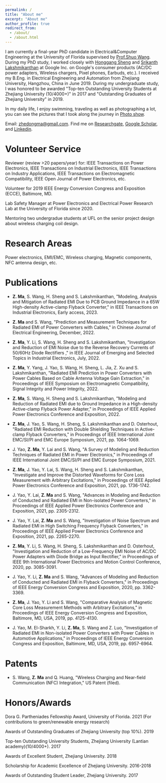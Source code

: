 ```yaml
---
permalink: /
title: "About me"
excerpt: "About me"
author_profile: true
redirect_from: 
  - /about/
  - /about.html
---
```


I am currently a final-year PhD candidate in Electrical&Computer Engineering at the University of Florida supervised by [Prof.Shuo Wang](https://peeprlgator.github.io/Shuo.Wang/index.html). During my PhD study, I worked closely with [Honggang Sheng](https://research.google/people/HonggangSheng/) and [Srikanth Lakshmikanthan](https://www.linkedin.com/in/srikanth-lakshmikanthan-7995478/) at Google Inc. on Google's consumer products (AC/DC power adapters, Wireless chargers, Pixel phones, Earbuds, etc.). I received my B.Eng. in Electrical Engineering and Automation from Zhejiang University, Hangzhou, China in June 2019. During my undergraduate study, I was honored to be awarded "Top-ten Outstanding University Students at Zhejiang University (10/4000+)" in 2017 and "Outstanding Graduates of Zhejiang University" in 2019.

In my daily life, I enjoy swimming, traveling as well as photographing a lot, you can see the pictures that I took along the journey in [Photo show](https://zhedongma.github.io/portfolio/).

Email: zhedongma@gmail.com. Find me on [Researchgate](https://www.researchgate.net/profile/Zhedong_Ma2), [Google Scholar](https://scholar.google.com/citations?user=XkmTpQIAAAAJ&hl=en), and [Linkedin](http://linkedin.com/in/zhedong-ma-5a9988164).

Volunteer Service
======
Reviewer (review >20 papers/year) for: IEEE Transactions on Power Electronics, IEEE Transactions on Industrial Electronics, IEEE Transactions on Industry Applications, IEEE Transactions on Electromagnetic Compatibility, IEEE Open Journal of Power Electronics, etc.

Volunteer for 2019 IEEE Energy Conversion Congress and Exposition (ECCE), Baltimore, MD.

Lab Safety Manager at Power Electronics and Electrical Power Research Lab at the University of Florida since 2020.

Mentoring two undergradue students at UFL on the senior project design about wireless charging coil design.

Research Areas
======
Power electronics, EMI/EMC, Wireless charging, Magnetic components, NFC antenna design, etc.

Publications
======
* __Z. Ma__, S. Wang, H. Sheng and S. Lakshmikanthan, "Modeling, Analysis and Mitigation of Radiated EMI Due to PCB Ground Impedance in a 65W High-density Active-clamp Flyback Converter," in IEEE Transactions on Industrial Electronics, Early access, 2023.

* __Z. Ma__ and S. Wang, "Prediction and Measurement Techniques for Radiated EMI of Power Converters with Cables," in Chinese Journal of Electrical Engineering, December, 2022.

* __Z. Ma__, Y. Li, S. Wang, H. Sheng and S. Lakshmikanthan, "Investigation and Reduction of EMI Noise due to the Reverse Recovery Currents of 50/60Hz Diode Rectifiers
," in IEEE Journal of Emerging and Selected Topics in Industrial Electronics, July, 2022.

* __Z. Ma__, Y. Yang, J. Yao, S. Wang, H. Sheng, L. Jia, Z. Xu and S. Lakshmikanthan, "Radiated EMI Prediction in Power Converters with Power Cables Based on Cable Antenna Voltage Gain Extraction," in Proceedings of IEEE Symposium on Electromagnetic Compatibility, Signal Integrity and Power Integrity, 2022.

* __Z. Ma__, S. Wang, H. Sheng and S. Lakshmikanthan, "Modeling and Reduction of Radiated EMI due to Ground Impedance in a High-density Active-clamp Flyback Power Adapter," in Proceedings of IEEE Applied Power Electronics Conference and Exposition, 2022.

* __Z. Ma__, J. Yao, S. Wang, H. Sheng, S. Lakshmikanthan and D. Osterhout, "Radiated EMI Reduction with Double Shielding Techniques in Active-clamp Flyback Converters," in Proceedings of IEEE International Joint EMC/SI/PI and EMC Europe Symposium, 2021, pp. 1064-1069.

* J. Yao, __Z. Ma__, Y. Lai and S. Wang, "A Survey of Modeling and Reduction Techniques of Radiated EMI in Power Electronics," in Proceedings of IEEE International Joint EMC/SI/PI and EMC Europe Symposium, 2021.

* __Z. Ma__, J. Yao, Y. Lai, S. Wang, H. Sheng and S. Lakshmikanthan, "Investigate and Improve the Distorted Waveforms for Core Loss Measurement with Arbitrary Excitations," in Proceedings of IEEE Applied Power Electronics Conference and Exposition, 2021, pp. 1736-1742.

* J. Yao, Y. Lai, __Z. Ma__ and S. Wang, "Advances in Modeling and Reduction of Conducted and Radiated EMI in Non-isolated Power Converters," in Proceedings of IEEE Applied Power Electronics Conference and Exposition, 2021, pp. 2305-2312.

* J. Yao, Y. Lai, __Z. Ma__ and S. Wang, "Investigation of Noise Spectrum and Radiated EMI in High Switching Frequency Flyback Converters," in Proceedings of IEEE Applied Power Electronics Conference and Exposition, 2021, pp. 2265-2270.

* __Z. Ma__, Y. Li, S. Wang, H. Sheng, S. Lakshmikanthan and D. Osterhout, "Investigation and Reduction of a Low-Frequency EMI Noise of AC/DC Power Adapters with Diode Bridge as Input Rectifier," in Proceedings of IEEE 9th International Power Electronics and Motion Control Conference, 2020, pp. 3085-3091.

* J. Yao, Y. Li, __Z. Ma__ and S. Wang, "Advances of Modeling and Reduction of Conducted and Radiated EMI in Flyback Converters," in Proceedings of  IEEE Energy Conversion Congress and Exposition, 2020, pp. 3362-3369.

* __Z. Ma__, J. Yao, Y. Li and S. Wang, "Comparative Analysis of Magnetic Core Loss Measurement Methods with Arbitrary Excitations," in Proceedings of IEEE Energy Conversion Congress and Exposition, Baltimore, MD, USA, 2019, pp. 4125-4130.

* J. Yao, M. El-Sharkh, Y. Li, __Z. Ma__, S. Wang and Z. Luo, "Investigation of Radiated EMI in Non-isolated Power Converters with Power Cables in Automotive Applications," in Proceedings of IEEE Energy Conversion Congress and Exposition, Baltimore, MD, USA, 2019, pp. 6957-6964.


Patents
======
* S. Wang, __Z. Ma__ and Q. Huang, "Wireless Charging and Near-field Communication (NFC) Integration," US Patent (filed).

Honors/Awards
======
Dora G. Partheniades Fellowship Award, University of Florida. 2021
(For contributions to green/renewable energy research)

Awards of Outstanding Graduates of Zhejiang University (top 10%). 2019

Top-ten Outstanding University Students, Zhejiang University (Lantian academy)(10/4000+). 2017

Awards of Excellent Student, Zhejiang University. 2018

Scholarship for Academic Excellence of Zhejiang University. 2016-2018

Awards of Outstanding Student Leader, Zhejiang University. 2017




